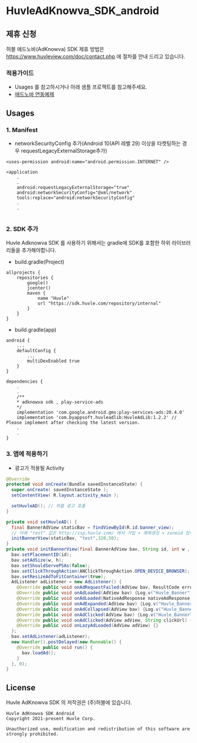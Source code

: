 # HuvleAdKnowva_SDK_android


## 제휴 신청
허블 애드노바(AdKnowva) SDK 제휴 방법은 https://www.huvleview.com/doc/contact.php 에 절차를 안내 드리고 있습니다.


### 적용가이드
- Usages 를 참고하시거나 아래 샘플 프로젝트를 참고해주세요.
- <a href="http://api.huvleview.com/ko/downloads/HuvleSDK.zip">애드노바 연동예제</a>


## Usages
### 1. Manifest
- networkSecurityConfig 추가(Android 10(API 레벨 29) 이상을 타켓팅하는 경우 requestLegacyExternalStorage추가)
```
<uses-permission android:name="android.permission.INTERNET" />

<application
	.
	.
	android:requestLegacyExternalStorage="true"
	android:networkSecurityConfig="@xml/network"
	tools:replace="android:networkSecurityConfig"
	.
	.
	
```

### 2. SDK 추가
Huvle Adknowva SDK 를 사용하기 위해서는 gradle에 SDK를 포함한 하위 라이브러리들을 추가해야합니다.
- build.gradle(Project)
```
allprojects {
    repositories {
        google()
        jcenter()
        maven {
            name "Huvle"
            url "https://sdk.huvle.com/repository/internal"
        }
    }
}
```

- build.gradle(app)
```
android {
    ...
    defaultConfig {
        ...
        multiDexEnabled true
    }
}

dependencies {
	.
	.
	/**
	* adknowva sdk , play-service-ads 
	*/
	implementation 'com.google.android.gms:play-services-ads:20.4.0'
	implementation 'com.byappsoft.huvleadlib:HuvleAdLib:1.2.2' // Please implement after checking the latest version.
	.
	.
}
```

### 3. 앱에 적용하기
- 광고가 적용될 Activity
```java
@Override
protected void onCreate(Bundle savedInstanceState) {
  super.onCreate( savedInstanceState );
  setContentView( R.layout.activity_main );

  setHuvleAD(); // 허블 광고 호출
}

private void setHuvleAD() {
  final BannerAdView staticBav = findViewById(R.id.banner_view);
  // 아래 "test" 값은 http://ssp.huvle.com/ 에서 가입 > 매체생성 > zoneid 입력후 테스트 하시고, release시점에 허블에 문의주시면 인증됩니다. 배너사이즈는 변경하지 마세요.
  initBannerView(staticBav, "test",320,50);
}
private void initBannerView(final BannerAdView bav, String id, int w , int h) {
  bav.setPlacementID(id);
  bav.setAdSize(w, h);
  bav.setShouldServePSAs(false);
  bav.setClickThroughAction(ANClickThroughAction.OPEN_DEVICE_BROWSER); // 광고 클릭시 브라우저를 기본브라우저로 Open
  bav.setResizeAdToFitContainer(true);
  AdListener adListener = new AdListener() {
    @Override public void onAdRequestFailed(AdView bav, ResultCode errorCode) {/*광고가 없을때 처리*/}
    @Override public void onAdLoaded(AdView bav) {Log.v("Huvle_Banner", "The Ad Loaded!");}
    @Override public void onAdLoaded(NativeAdResponse nativeAdResponse) {Log.v("Huvle_Banner", "Ad onAdLoaded NativeAdResponse");}
    @Override public void onAdExpanded(AdView bav) {Log.v("Huvle_Banner", "Ad expanded");}
    @Override public void onAdCollapsed(AdView bav) {Log.v("Huvle_Banner", "Ad collapsed");}
    @Override public void onAdClicked(AdView bav) {Log.v("Huvle_Banner", "Ad clicked; opening browser");}
    @Override public void onAdClicked(AdView adView, String clickUrl) {Log.v("Huvle_Banner", "onAdClicked with click URL");}
    @Override public void onLazyAdLoaded(AdView adView) {}
  };
  bav.setAdListener(adListener);
  new Handler().postDelayed(new Runnable() {
    @Override public void run() {
      bav.loadAd();
    }
  }, 0);
}
```




## License
Huvle AdKnowva SDK 의 저작권은 (주)허블에 있습니다.
```
Huvle AdKnowva SDK Android
Copyright 2021-present Huvle Corp.

Unauthorized use, modification and redistribution of this software are strongly prohibited.
```


